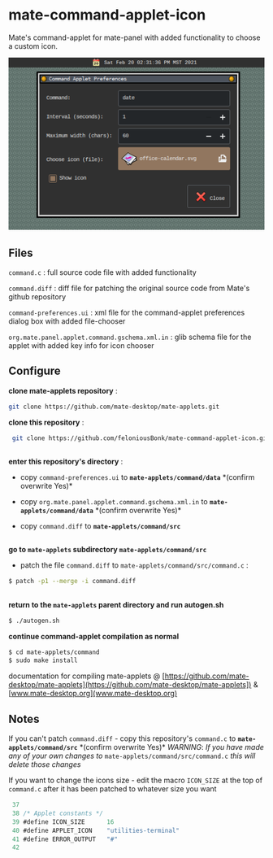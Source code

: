 # mate-command-applet-icon                                                                                                                                           
Mate's command-applet for mate-panel with added functionality to choose a custom icon. 

![screenshot](/docs/command-applet-icon.png)

## Files
`command.c` : full source code file with added functionality

`command.diff` : diff file for patching the original source code from Mate's github repository

`command-preferences.ui` : xml file for the command-applet preferences dialog box with added file-chooser

`org.mate.panel.applet.command.gschema.xml.in` : glib schema file for the applet with added key info for icon chooser

## Configure
**clone mate-applets repository** :
```bash 
git clone https://github.com/mate-desktop/mate-applets.git
```

**clone this repository** :
```bash
 git clone https://github.com/feloniousBonk/mate-command-applet-icon.git
```
## 
**enter this repository's directory** :

- copy `command-preferences.ui` to **`mate-applets/command/data`** \*(confirm overwrite Yes)\*

- copy `org.mate.panel.applet.command.gschema.xml.in` to **`mate-applets/command/data`** \*(confirm overwrite Yes)\*

- copy `command.diff` to **`mate-applets/command/src`**
## 

**go to `mate-applets` subdirectory `mate-applets/command/src`** 

- patch the file `command.diff` to `mate-applets/command/src/command.c` :
```bash
$ patch -p1 --merge -i command.diff
 ```
## 
**return to the `mate-applets` parent directory and run autogen.sh**
```bash
$ ./autogen.sh
```
**continue command-applet compilation as normal** 
```bash
$ cd mate-applets/command
$ sudo make install
```

documentation for compiling mate-applets @ [https://github.com/mate-desktop/mate-applets](https://github.com/mate-desktop/mate-applets]) & [www.mate-desktop.org](www.mate-desktop.org)

## Notes
If you can't patch `command.diff` - copy this repository's `command.c` to **`mate-applets/command/src`** \*(confirm overwrite Yes)\* *WARNING*: _If you have made any of your own changes to_ `mate-applets/command/src/command.c` _this will delete those changes_

If you want to change the icons size - edit the macro `ICON_SIZE` at the top of `command.c` after it has been patched to whatever size you want

```c
 37 
 38 /* Applet constants */
 39 #define ICON_SIZE      16
 40 #define APPLET_ICON    "utilities-terminal"
 41 #define ERROR_OUTPUT   "#"
 42 
```
